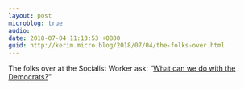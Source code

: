 ```yaml
---
layout: post
microblog: true
audio: 
date: 2018-07-04 11:13:53 +0800
guid: http://kerim.micro.blog/2018/07/04/the-folks-over.html
---
```

The folks over at the Socialist Worker ask: “[What can we do with the Democrats?](https://socialistworker.org/2018/07/03/what-can-we-do-with-the-democrats)”
